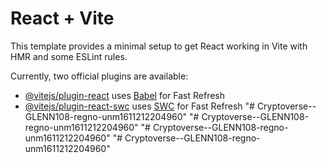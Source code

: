 # React + Vite

This template provides a minimal setup to get React working in Vite with HMR and some ESLint rules.

Currently, two official plugins are available:

- [@vitejs/plugin-react](https://github.com/vitejs/vite-plugin-react/blob/main/packages/plugin-react/README.md) uses [Babel](https://babeljs.io/) for Fast Refresh
- [@vitejs/plugin-react-swc](https://github.com/vitejs/vite-plugin-react-swc) uses [SWC](https://swc.rs/) for Fast Refresh
"# Cryptoverse--GLENN108-regno-unm1611212204960" 
"# Cryptoverse--GLENN108-regno-unm1611212204960" 
"# Cryptoverse--GLENN108-regno-unm1611212204960" 
"# Cryptoverse--GLENN108-regno-unm1611212204960" 
